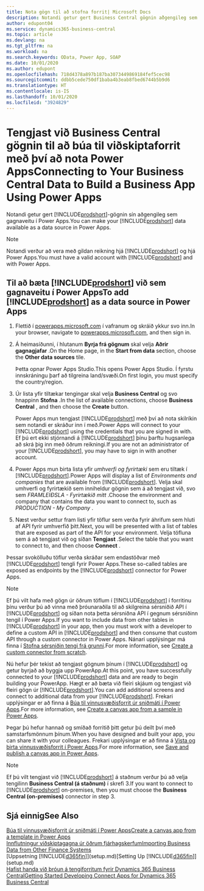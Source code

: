 ```yaml
---
title: Nota gögn til að stofna forrit| Microsoft Docs
description: Notandi getur gert Business Central gögnin aðgengileg sem gagnaveitu og tiltekið OData vefslóð úr vefþjónustunni til að búa til viðskiptaforrit með því að nota Power Apps.
author: edupont04
ms.service: dynamics365-business-central
ms.topic: article
ms.devlang: na
ms.tgt_pltfrm: na
ms.workload: na
ms.search.keywords: OData, Power App, SOAP
ms.date: 10/01/2020
ms.author: edupont
ms.openlocfilehash: 718d4378a897b187ba3073449869184fef5cec98
ms.sourcegitcommit: ddbb5cede750df1baba4b3eab8fbed6744b5b9d6
ms.translationtype: HT
ms.contentlocale: is-IS
ms.lasthandoff: 10/01/2020
ms.locfileid: "3924829"
---
```

# <a name="connecting-to-your-business-central-data-to-build-a-business-app-using-power-apps"></a><span data-ttu-id="a4582-103">Tengjast við Business Central gögnin til að búa til viðskiptaforrit með því að nota Power Apps</span><span class="sxs-lookup"><span data-stu-id="a4582-103">Connecting to Your Business Central Data to Build a Business App Using Power Apps</span></span>

<span data-ttu-id="a4582-104">Notandi getur gert [!INCLUDE[prodshort](includes/prodshort.md)]-gögnin sín aðgengileg sem gagnaveitu í Power Apps.</span><span class="sxs-lookup"><span data-stu-id="a4582-104">You can make your [!INCLUDE[prodshort](includes/prodshort.md)] data available as a data source in Power Apps.</span></span>  

> [!NOTE]  
> <span data-ttu-id="a4582-105">Notandi verður að vera með gildan reikning hjá [!INCLUDE[prodshort](includes/prodshort.md)] og hjá Power Apps.</span><span class="sxs-lookup"><span data-stu-id="a4582-105">You must have a valid account with [!INCLUDE[prodshort](includes/prodshort.md)] and with Power Apps.</span></span>  

## <a name="to-add-prodshort-as-a-data-source-in-power-apps"></a><span data-ttu-id="a4582-106">Til að bæta [!INCLUDE[prodshort](includes/prodshort.md)] við sem gagnaveitu í Power Apps</span><span class="sxs-lookup"><span data-stu-id="a4582-106">To add [!INCLUDE[prodshort](includes/prodshort.md)] as a data source in Power Apps</span></span>

1. <span data-ttu-id="a4582-107">Flettið í [powerapps.microsoft.com](https://powerapps.microsoft.com/) í vafranum og skráið ykkur svo inn.</span><span class="sxs-lookup"><span data-stu-id="a4582-107">In your browser, navigate to [powerapps.microsoft.com](https://powerapps.microsoft.com/), and then sign in.</span></span>
2. <span data-ttu-id="a4582-108">Á heimasíðunni, í hlutanum **Byrja frá gögnum** skal velja **Aðrir gagnagjafar** .</span><span class="sxs-lookup"><span data-stu-id="a4582-108">On the Home page, in the **Start from data** section, choose the **Other data sources** tile.</span></span>  

    <span data-ttu-id="a4582-109">Þetta opnar Power Apps Studio.</span><span class="sxs-lookup"><span data-stu-id="a4582-109">This opens Power Apps Studio.</span></span> <span data-ttu-id="a4582-110">Í fyrstu innskráningu þarf að tilgreina land/svæði.</span><span class="sxs-lookup"><span data-stu-id="a4582-110">On first login, you must specify the country/region.</span></span>  
3. <span data-ttu-id="a4582-111">Úr lista yfir tiltækar tengingar skal velja **Business Central** og svo hnappinn **Stofna** .</span><span class="sxs-lookup"><span data-stu-id="a4582-111">In the list of available connections, choose **Business Central** , and then choose the **Create** button.</span></span>

    <span data-ttu-id="a4582-112">Power Apps mun tengjast [!INCLUDE[prodshort](includes/prodshort.md)] með því að nota skilríkin sem notandi er skráður inn í með.</span><span class="sxs-lookup"><span data-stu-id="a4582-112">Power Apps will connect to your [!INCLUDE[prodshort](includes/prodshort.md)] using the credentials that you are signed in with.</span></span> <span data-ttu-id="a4582-113">Ef þú ert ekki stjórnandi á [!INCLUDE[prodshort](includes/prodshort.md)] þínu þarftu hugsanlega að skrá þig inn með öðrum reikningi.</span><span class="sxs-lookup"><span data-stu-id="a4582-113">If you are not an administrator of your [!INCLUDE[prodshort](includes/prodshort.md)], you may have to sign in with another account.</span></span>  

4. <span data-ttu-id="a4582-114">Power Apps mun birta lista yfir *umhverfi og fyrirtæki* sem eru tiltæk í [!INCLUDE[prodshort](includes/prodshort.md)].</span><span class="sxs-lookup"><span data-stu-id="a4582-114">Power Apps will display a list of *Environments and companies* that are available from [!INCLUDE[prodshort](includes/prodshort.md)].</span></span> <span data-ttu-id="a4582-115">Velja skal umhverfi og fyrirtækið sem inniheldur gögnin sem á að tengjast við, svo sem *FRAMLEIÐSLA - Fyrirtækið mitt* .</span><span class="sxs-lookup"><span data-stu-id="a4582-115">Choose the environment and company that contains the data you want to connect to, such as *PRODUCTION - My Company* .</span></span>  

5. <span data-ttu-id="a4582-116">Næst verður settur fram listi yfir töflur sem verða fyrir áhrifum sem hluti af API fyrir umhverfið þitt.</span><span class="sxs-lookup"><span data-stu-id="a4582-116">Next, you will be presented with a list of tables that are exposed as part of the API for your environment.</span></span> <span data-ttu-id="a4582-117">Velja töfluna sem á að tengjast við og síðan **Tengjast** .</span><span class="sxs-lookup"><span data-stu-id="a4582-117">Select the table that you want to connect to, and then choose **Connect** .</span></span>

<span data-ttu-id="a4582-118">Þessar svokölluðu töflur verða skráðar sem endastöðvar með [!INCLUDE[prodshort](includes/prodshort.md)] tengli fyrir Power Apps.</span><span class="sxs-lookup"><span data-stu-id="a4582-118">These so-called tables are exposed as endpoints by the [!INCLUDE[prodshort](includes/prodshort.md)] connector for Power Apps.</span></span>  

> [!NOTE]
> <span data-ttu-id="a4582-119">Ef þú vilt hafa með gögn úr öðrum töflum í [!INCLUDE[prodshort](includes/prodshort.md)] í forritinu þínu verður þú að vinna með þróunaraðila til að skilgreina sérsniðið API í [!INCLUDE[prodshort](includes/prodshort.md)] og síðan nota þetta sérsniðna API í gegnum sérsniðinn tengil í Power Apps.</span><span class="sxs-lookup"><span data-stu-id="a4582-119">If you want to include data from other tables in [!INCLUDE[prodshort](includes/prodshort.md)] in your app, then you must work with a developer to define a custom API in [!INCLUDE[prodshort](includes/prodshort.md)] and then consume that custom API through a custom connector in Power Apps.</span></span> <span data-ttu-id="a4582-120">Nánari upplýsingar má finna í [Stofna sérsniðin tengi frá grunni](/connectors/custom-connectors/define-blank).</span><span class="sxs-lookup"><span data-stu-id="a4582-120">For more information, see [Create a custom connector from scratch](/connectors/custom-connectors/define-blank).</span></span>  

<span data-ttu-id="a4582-121">Nú hefur þér tekist að tengjast gögnum þínum í [!INCLUDE[prodshort](includes/prodshort.md)] og getur byrjað að byggja upp PowerApp.</span><span class="sxs-lookup"><span data-stu-id="a4582-121">At this point, you have successfully connected to your [!INCLUDE[prodshort](includes/prodshort.md)] data and are ready to begin building your PowerApp.</span></span> <span data-ttu-id="a4582-122">Hægt er að bæta við fleiri skjáum og tengjast við fleiri gögn úr [!INCLUDE[prodshort](includes/prodshort.md)].</span><span class="sxs-lookup"><span data-stu-id="a4582-122">You can add additional screens and connect to additional data from your [!INCLUDE[prodshort](includes/prodshort.md)].</span></span> <span data-ttu-id="a4582-123">Frekari upplýsingar er að finna á [Búa til vinnusvæðisforrit úr sniðmáti í Power Apps](/powerapps/maker/canvas-apps/open-and-run-a-sample-app).</span><span class="sxs-lookup"><span data-stu-id="a4582-123">For more information, see [Create a canvas app from a sample in Power Apps](/powerapps/maker/canvas-apps/open-and-run-a-sample-app).</span></span>  

<span data-ttu-id="a4582-124">Þegar þú hefur hannað og smíðað forritið þitt getur þú deilt því með samstarfsmönnum þínum.</span><span class="sxs-lookup"><span data-stu-id="a4582-124">When you have designed and built your app, you can share it with your colleagues.</span></span> <span data-ttu-id="a4582-125">Frekari upplýsingar er að finna á [Vista og birta vinnusvæðisforrit í Power Apps](/powerapps/maker/canvas-apps/save-publish-app).</span><span class="sxs-lookup"><span data-stu-id="a4582-125">For more information, see [Save and publish a canvas app in Power Apps](/powerapps/maker/canvas-apps/save-publish-app).</span></span>  

> [!NOTE]
> <span data-ttu-id="a4582-126">Ef þú vilt tengjast við [!INCLUDE[prodshort](includes/prodshort.md)] á staðnum verður þú að velja tengilinn **Business Central (á staðnum)** í skrefi 3.</span><span class="sxs-lookup"><span data-stu-id="a4582-126">If you want to connect to [!INCLUDE[prodshort](includes/prodshort.md)] on-premises, then you must choose the **Business Central (on-premises)** connector in step 3.</span></span>  

## <a name="see-also"></a><span data-ttu-id="a4582-127">Sjá einnig</span><span class="sxs-lookup"><span data-stu-id="a4582-127">See Also</span></span>

[<span data-ttu-id="a4582-128">Búa til vinnusvæðisforrit úr sniðmáti í Power Apps</span><span class="sxs-lookup"><span data-stu-id="a4582-128">Create a canvas app from a template in Power Apps</span></span>](/powerapps/maker/canvas-apps/get-started-test-drive)  
[<span data-ttu-id="a4582-129">Innflutningur viðskiptagagna úr öðrum fjárhagskerfum</span><span class="sxs-lookup"><span data-stu-id="a4582-129">Importing Business Data from Other Finance Systems</span></span>](across-import-data-configuration-packages.md)  
<span data-ttu-id="a4582-130">[Uppsetning [!INCLUDE[d365fin](includes/d365fin_md.md)]](setup.md)</span><span class="sxs-lookup"><span data-stu-id="a4582-130">[Setting Up [!INCLUDE[d365fin](includes/d365fin_md.md)]](setup.md)</span></span>  
[<span data-ttu-id="a4582-131">Hafist handa við þróun á tengiforritum fyrir Dynamics 365 Business Central</span><span class="sxs-lookup"><span data-stu-id="a4582-131">Getting Started Developing Connect Apps for Dynamics 365 Business Central</span></span>](/dynamics365/business-central/dev-itpro/developer/devenv-develop-connect-apps)  
